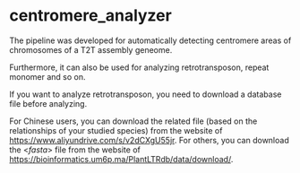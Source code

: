 # centromere_analyzer
The pipeline was developed for automatically detecting centromere areas of chromosomes of a T2T assembly geneome. 

Furthermore, it can also be used for analyzing retrotransposon, repeat monomer and so on. 

If you want to analyze retrotransposon, you need to download a database file before analyzing. 

For Chinese users, you can download the related file (based on the relationships of your studied species) from the website of https://www.aliyundrive.com/s/v2dCXgU55jr. For others, you can download the <*fasta*>  file from the website of https://bioinformatics.um6p.ma/PlantLTRdb/data/download/.
